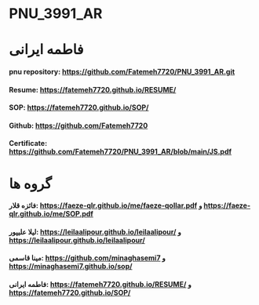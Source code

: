 # PNU_3991_AR
# فاطمه ایرانی
#### pnu repository: https://github.com/Fatemeh7720/PNU_3991_AR.git
#### Resume: https://fatemeh7720.github.io/RESUME/
#### SOP: https://fatemeh7720.github.io/SOP/
#### Github: https://github.com/Fatemeh7720
#### Certificate: https://github.com/Fatemeh7720/PNU_3991_AR/blob/main/JS.pdf
# گروه ها
#### فائزه قلار: https://faeze-qlr.github.io/me/faeze-qollar.pdf و  https://faeze-qlr.github.io/me/SOP.pdf
#### لیلا علیپور: https://leilaalipour.github.io/leilaalipour/ و https://leilaalipour.github.io/leilaalipour/
#### مینا قاسمی: https://github.com/minaghasemi7 و https://minaghasemi7.github.io/sop/ 
#### فاطمه ایرانی: https://fatemeh7720.github.io/RESUME/ و https://fatemeh7720.github.io/SOP/
